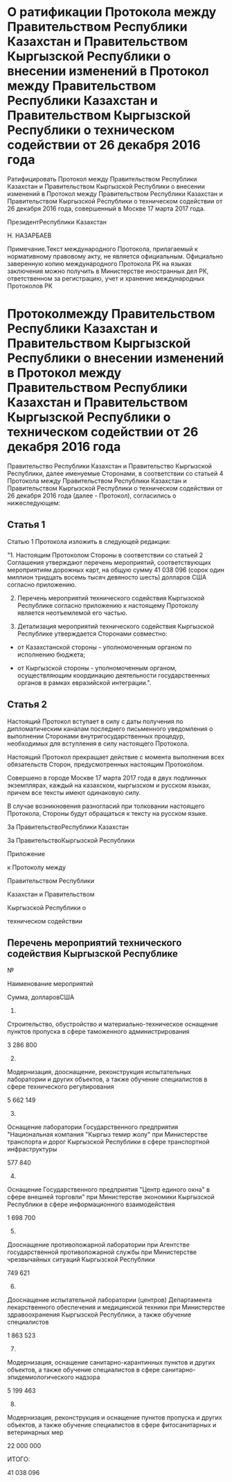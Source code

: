 # О ратификации Протокола между Правительством Республики Казахстан и Правительством Кыргызской Республики о внесении изменений в Протокол между Правительством Республики Казахстан и Правительством Кыргызской Республики о техническом содействии от 26 декабря 2016 года

Ратифицировать Протокол между Правительством Республики Казахстан и Правительством Кыргызской Республики о внесении изменений в Протокол между Правительством Республики Казахстан и Правительством Кыргызской Республики о техническом содействии от 26 декабря 2016 года, совершенный в Москве 17 марта 2017 года.

ПрезидентРеспублики Казахстан

Н. НАЗАРБАЕВ

Примечание.Текст международного Протокола, прилагаемый к нормативному правовому акту, не является официальным. Официально заверенную копию международного Протокола РК на языках заключения можно получить в Министерстве иностранных дел РК, ответственном за регистрацию, учет и хранение международных Протоколов РК

# Протоколмежду Правительством Республики Казахстан и Правительством Кыргызской Республики о внесении изменений в Протокол между Правительством Республики Казахстан и Правительством Кыргызской Республики о техническом содействии от 26 декабря 2016 года

Правительство Республики Казахстан и Правительство Кыргызской Республики, далее именуемые Сторонами, в соответствии со статьей 4 Протокола между Правительством Республики Казахстан и Правительством Кыргызской Республики о техническом содействии от 26 декабря 2016 года (далее - Протокол), согласились о нижеследующем:

## Статья 1

Статью 1 Протокола изложить в следующей редакции:

"1. Настоящим Протоколом Стороны в соответствии со статьей 2 Соглашения утверждают перечень мероприятий, соответствующих мероприятиям дорожных карт, на общую сумму 41 038 096 (сорок один миллион тридцать восемь тысяч девяносто шесть) долларов США согласно приложению.

2. Перечень мероприятий технического содействия Кыргызской Республике согласно приложению к настоящему Протоколу является неотъемлемой его частью.

3. Детализация мероприятий технического содействия Кыргызской Республике утверждается Сторонами совместно:

- от Казахстанской стороны - уполномоченным органом по исполнению бюджета;

- от Кыргызской стороны - уполномоченным органом, осуществляющим координацию деятельности государственных органов в рамках евразийской интеграции.".

## Статья 2

Настоящий Протокол вступает в силу с даты получения по дипломатическим каналам последнего письменного уведомления о выполнении Сторонами внутригосударственных процедур, необходимых для вступления в силу настоящего Протокола.

Настоящий Протокол прекращает действие с момента выполнения всех обязательств Сторон, предусмотренных настоящим Протоколом.

Совершено в городе Москве 17 марта 2017 года в двух подлинных экземплярах, каждый на казахском, кыргызском и русском языках, причем все тексты имеют одинаковую силу.

В случае возникновения разногласий при толковании настоящего Протокола, Стороны будут обращаться к тексту на русском языке.

За ПравительствоРеспублики Казахстан

За ПравительствоКыргызской Республики

Приложение

к Протоколу между

Правительством Республики

Казахстан и Правительством

Кыргызской Республики о

техническом содействии

##  Перечень мероприятий технического содействия Кыргызской Республике

№

Наименование мероприятий

Сумма, долларовСША

1.

Строительство, обустройство и материально-техническое оснащение пунктов пропуска в сфере таможенного администрирования

3 286 800

2.

Модернизация, дооснащение, реконструкция испытательных лаборатории и других объектов, а также обучение специалистов в сфере технического регулирования

5 662 149

3.

Оснащение лаборатории Государственного предприятия "Национальная компания "Кыргыз темир жолу" при Министерстве транспорта и дорог Кыргызской Республики в сфере транспортной инфраструктуры

577 840

4.

Оснащение Государственного предприятия "Центр единого окна" в сфере внешней торговли" при Министерстве экономики Кыргызской Республики в сфере информационного взаимодействия

1 698 700

5.

Дооснащение противопожарной лаборатории при Агентстве государственной противопожарной службы при Министерстве чрезвычайных ситуаций Кыргызской Республики

749 621

6.

Дооснащение испытательной лаборатории (центров) Департамента лекарственного обеспечения и медицинской техники при Министерстве здравоохранения Кыргызской Республики, а также обучение специалистов

1 863 523

7.

Модернизация, оснащение санитарно-карантинных пунктов и других объектов, а также обучение специалистов в сфере санитарно-эпидемиологического надзора

5 199 463

8.

Модернизация, реконструкция и оснащение пунктов пропуска и других объектов, а также обучение специалистов в сфере фитосанитарных и ветеринарных мер

22 000 000

ИТОГО:

41 038 096

